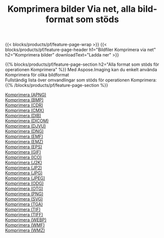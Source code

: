 ﻿---
title: Komprimera bilder Via net, alla bildformat som stöds 
weight: 3920
url: /sv/net/compress 
lang: sv
langdirlevel: 2
locales: zh-hans,ja,it,ru,de,es,fr,nl,id,lt,pl,pt,vi,tr,ko,zh-hant,ar,hi,th,sv,cs,uk,he
description: Med Aspose.Imaging kan du enkelt Komprimera bilder via net
---

{{< blocks/products/pf/feature-page-wrap >}}
{{< blocks/products/pf/feature-page-header h1="Bildfiler Komprimera via net" h2="Komprimera bilder" downloadText="Ladda ner" >}}


{{% blocks/products/pf/feature-page-section  h2="Alla format som stöds för operationen Komprimera" %}}
Med Aspose.Imaging kan du enkelt använda Komprimera för olika bildformat
<br/>
Fullständig lista över omvandlingar som stöds för operationen Komprimera:
{{% /blocks/products/pf/feature-page-section %}}
<div class="container-fluid productfamilypage bg-gray">
    <div class="convertypes bg-gray agp-content section">
        <div class="container">
		<div class="row other-converters">
		    <div class='col-md-2 other-converter remove-lp remove-rp'><a href="/imaging/sv/net/compress/apng" >Komprimera (APNG)</a></div><div class='col-md-2 other-converter remove-lp remove-rp'><a href="/imaging/sv/net/compress/bmp" >Komprimera (BMP)</a></div><div class='col-md-2 other-converter remove-lp remove-rp'><a href="/imaging/sv/net/compress/cdr" >Komprimera (CDR)</a></div><div class='col-md-2 other-converter remove-lp remove-rp'><a href="/imaging/sv/net/compress/cmx" >Komprimera (CMX)</a></div><div class='col-md-2 other-converter remove-lp remove-rp'><a href="/imaging/sv/net/compress/dib" >Komprimera (DIB)</a></div><div class='col-md-2 other-converter remove-lp remove-rp'><a href="/imaging/sv/net/compress/dicom" >Komprimera (DICOM)</a></div><div class='col-md-2 other-converter remove-lp remove-rp'><a href="/imaging/sv/net/compress/djvu" >Komprimera (DJVU)</a></div><div class='col-md-2 other-converter remove-lp remove-rp'><a href="/imaging/sv/net/compress/dng" >Komprimera (DNG)</a></div><div class='col-md-2 other-converter remove-lp remove-rp'><a href="/imaging/sv/net/compress/emf" >Komprimera (EMF)</a></div><div class='col-md-2 other-converter remove-lp remove-rp'><a href="/imaging/sv/net/compress/emz" >Komprimera (EMZ)</a></div><div class='col-md-2 other-converter remove-lp remove-rp'><a href="/imaging/sv/net/compress/eps" >Komprimera (EPS)</a></div><div class='col-md-2 other-converter remove-lp remove-rp'><a href="/imaging/sv/net/compress/gif" >Komprimera (GIF)</a></div><div class='col-md-2 other-converter remove-lp remove-rp'><a href="/imaging/sv/net/compress/ico" >Komprimera (ICO)</a></div><div class='col-md-2 other-converter remove-lp remove-rp'><a href="/imaging/sv/net/compress/j2k" >Komprimera (J2K)</a></div><div class='col-md-2 other-converter remove-lp remove-rp'><a href="/imaging/sv/net/compress/jp2" >Komprimera (JP2)</a></div><div class='col-md-2 other-converter remove-lp remove-rp'><a href="/imaging/sv/net/compress/jpg" >Komprimera (JPG)</a></div><div class='col-md-2 other-converter remove-lp remove-rp'><a href="/imaging/sv/net/compress/jpeg" >Komprimera (JPEG)</a></div><div class='col-md-2 other-converter remove-lp remove-rp'><a href="/imaging/sv/net/compress/odg" >Komprimera (ODG)</a></div><div class='col-md-2 other-converter remove-lp remove-rp'><a href="/imaging/sv/net/compress/otg" >Komprimera (OTG)</a></div><div class='col-md-2 other-converter remove-lp remove-rp'><a href="/imaging/sv/net/compress/png" >Komprimera (PNG)</a></div><div class='col-md-2 other-converter remove-lp remove-rp'><a href="/imaging/sv/net/compress/svg" >Komprimera (SVG)</a></div><div class='col-md-2 other-converter remove-lp remove-rp'><a href="/imaging/sv/net/compress/tga" >Komprimera (TGA)</a></div><div class='col-md-2 other-converter remove-lp remove-rp'><a href="/imaging/sv/net/compress/tif" >Komprimera (TIF)</a></div><div class='col-md-2 other-converter remove-lp remove-rp'><a href="/imaging/sv/net/compress/tiff" >Komprimera (TIFF)</a></div><div class='col-md-2 other-converter remove-lp remove-rp'><a href="/imaging/sv/net/compress/webp" >Komprimera (WEBP)</a></div><div class='col-md-2 other-converter remove-lp remove-rp'><a href="/imaging/sv/net/compress/wmf" >Komprimera (WMF)</a></div><div class='col-md-2 other-converter remove-lp remove-rp'><a href="/imaging/sv/net/compress/wmz" >Komprimera (WMZ)</a></div>
                </div>
        </div>
    </div>
</div>
<br/>
